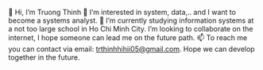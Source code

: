 👋 Hi, I’m Truong Thinh
👀 I’m interested in system, data,.. and I want to become a systems analyst.
🌱 I’m currently studying information systems at a not too large school in Ho Chi Minh City.
I’m looking to collaborate on the internet, I hope someone can lead me on the future path.
📫 To reach me you can contact via email: trthinhhihii05@gmail.com. Hope we can develop together in the future.

